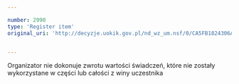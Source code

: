 ```yaml
---

number: 2990
type: 'Register item'
original_uri: 'http://decyzje.uokik.gov.pl/nd_wz_um.nsf/0/CA5FB1824306A7F8C12579CA00442C62?OpenDocument'


---
```


Organizator nie dokonuje zwrotu wartości świadczeń, które nie zostały wykorzystane w części lub całości z winy uczestnika
